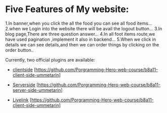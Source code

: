 # Five Features of My website:
1.In banner,when you click the all the food you can see all food items...
2.when we Login into the website there will be avail the logout button...
3.In blog page,There are three question answer...
4.In all foot items route,we have used pagination ,implement it also in backend...
5.When we click in details we can see details,and then we can order things by clicking on the order button..


Currently, two official plugins are available:

- [clientside](https://github.com/Porgramming-Hero-web-course/b8a11-client-side-ummetarin) [https://github.com/Porgramming-Hero-web-course/b8a11-client-side-ummetarin]
- [Serverside](https://github.com/Porgramming-Hero-web-course/b8a11-server-side-ummetarin) [https://github.com/Porgramming-Hero-web-course/b8a11-server-side-ummetarin] 

- [Livelink](https://github.com/Porgramming-Hero-web-course/b8a11-client-side-ummetarin) [https://github.com/Porgramming-Hero-web-course/b8a11-client-side-ummetarin] 

